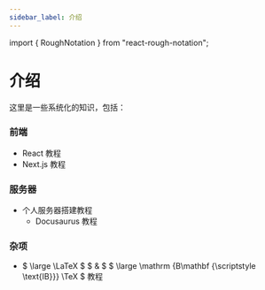```yaml
---
sidebar_label: 介绍
---
```


import { RoughNotation } from "react-rough-notation";

# 介绍

这里是一些系统化的知识，包括：

### <RoughNotation type="underline" show={true} color="#FFA500" strokeWidth={3} animationDelay={0} >前端</RoughNotation>

- React 教程
- Next.js 教程

### <RoughNotation type="underline" show={true} color="#4169E1" strokeWidth={3} animationDelay={1000} >服务器</RoughNotation>

- 个人服务器搭建教程
  - Docusaurus 教程

### <RoughNotation type="underline" show={true} color="#DC143C" strokeWidth={3} animationDelay={2000} >杂项</RoughNotation>

- $ \large \LaTeX $ $ \& $ $ \large \mathrm {B\mathbf {\scriptstyle \text{IB}}} \TeX $ 教程
